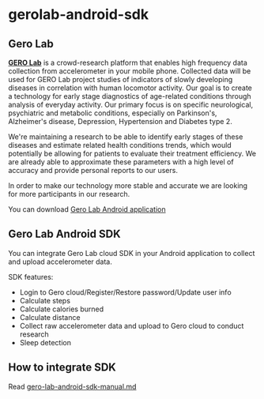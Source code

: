 gerolab-android-sdk
===================

Gero Lab
--
[<b>GERO Lab</b>](https://getgero.com) is a crowd-research platform that enables high frequency data collection from accelerometer in your mobile phone. Collected data will be used for GERO Lab project studies of indicators of slowly developing diseases in correlation with human locomotor activity.
Our goal is to create a technology for early stage diagnostics of age-related conditions through analysis of everyday activity. Our primary focus is on specific neurological, psychiatric and metabolic conditions, especially on Parkinson's, Alzheimer's disease, Depression, Hypertension and Diabetes type 2.

We're maintaining a research to be able to identify early stages of these diseases and estimate related health conditions trends, which would potentially be allowing for patients to evaluate their treatment efficiency. We are already able to approximate these parameters with a high level of accuracy and provide personal reports to our users.

In order to make our technology more stable and accurate we are looking for more participants in our research.

You can download [Gero Lab Android application](https://play.google.com/store/apps/details?id=com.getgero.gerolab)

Gero Lab Android SDK
--
You can integrate Gero Lab cloud SDK in your Android application to collect and upload accelerometer data.

SDK features:

* Login to Gero cloud/Register/Restore password/Update user info
* Calculate steps
* Calculate calories burned
* Calculate distance
* Collect raw accelerometer data and upload to Gero cloud to conduct research
* Sleep detection

How to integrate SDK
--
Read [gero-lab-android-sdk-manual.md](manual/gero-lab-android-sdk-manual.md)